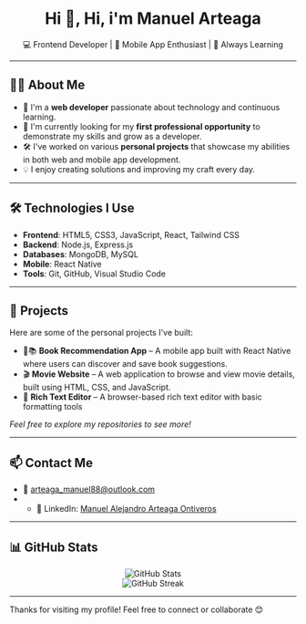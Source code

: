 <h1 align="center">Hi 👋, Hi, i'm Manuel Arteaga</h1>

<p align="center">
  💻 Frontend Developer | 📱 Mobile App Enthusiast | 🚀 Always Learning
</p>

---

## 🧑‍💻 About Me

- 🌟 I'm a **web developer** passionate about technology and continuous learning.
- 🎯 I'm currently looking for my **first professional opportunity** to demonstrate my skills and grow as a developer.
- 🛠️ I've worked on various **personal projects** that showcase my abilities in both web and mobile app development.
- 💡 I enjoy creating solutions and improving my craft every day.

---

## 🛠️ Technologies I Use

- **Frontend**: HTML5, CSS3, JavaScript, React, Tailwind CSS
- **Backend**: Node.js, Express.js
- **Databases**: MongoDB, MySQL
- **Mobile**: React Native
- **Tools**: Git, GitHub, Visual Studio Code

---

## 📂 Projects

Here are some of the personal projects I've built:

- 📱📚 **Book Recommendation App** – A mobile app built with React Native where users can discover and save book suggestions.
- 🎬 **Movie Website** – A web application to browse and view movie details, built using HTML, CSS, and JavaScript.
- 📝 **Rich Text Editor** – A browser-based rich text editor with basic formatting tools

*Feel free to explore my repositories to see more!*

---

## 📫 Contact Me

- 📧 arteaga_manuel88@outlook.com
- - 🔗 LinkedIn: [Manuel Alejandro Arteaga Ontiveros](https://www.linkedin.com/in/manuel-alejandro-arteaga-ontiveros-39b502369)

---

## 📊 GitHub Stats

<p align="center">
  <img src="https://github-readme-stats.vercel.app/api?username=TU_USUARIO&show_icons=true&theme=radical" alt="GitHub Stats" />
  <br />
  <img src="https://github-readme-streak-stats.herokuapp.com/?user=TU_USUARIO&theme=radical" alt="GitHub Streak" />
</p>

---

Thanks for visiting my profile! Feel free to connect or collaborate 😊

